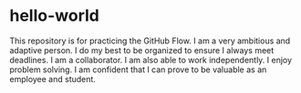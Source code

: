 # hello-world
This repository is for practicing the GitHub Flow.
I am a very ambitious and adaptive person. I do my best to be organized to ensure I always meet deadlines. I am a collaborator. I am also able to work independently. I enjoy problem solving. I am confident that I can prove to be valuable as an employee and student.
